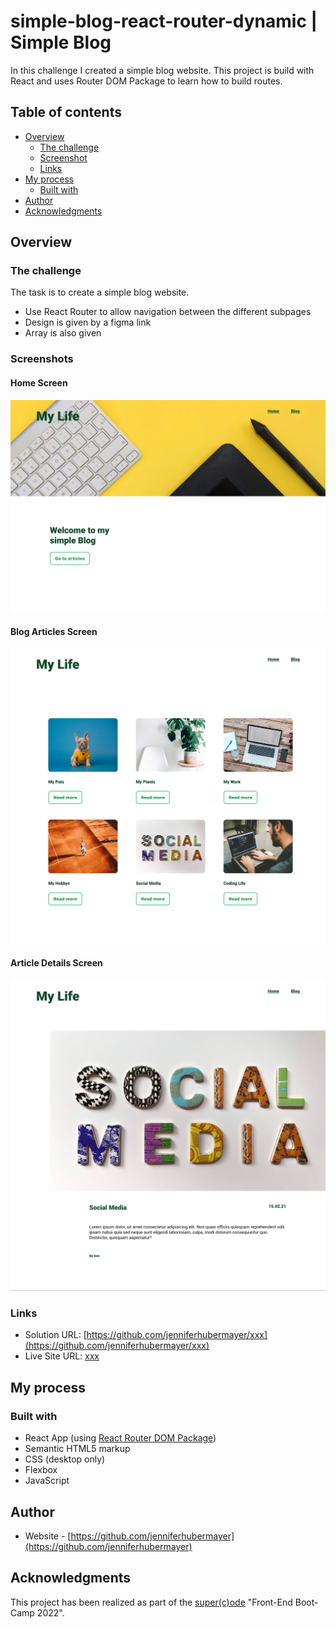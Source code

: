 # simple-blog-react-router-dynamic | Simple Blog

In this challenge I created a simple blog website. This project is build with React and uses Router DOM Package to learn how to build routes.

## Table of contents

- [Overview](#overview)
  - [The challenge](#the-challenge)
  - [Screenshot](#screenshot)
  - [Links](#links)
- [My process](#my-process)
  - [Built with](#built-with)
- [Author](#author)
- [Acknowledgments](#acknowledgments)

## Overview

### The challenge

The task is to create a simple blog website.

- Use React Router to allow navigation between the different subpages
- Design is given by a figma link
- Array is also given

### Screenshots

#### Home Screen

![](./screenshot/screenshot.png)

#### Blog Articles Screen

![](./screenshot/screenshot1.png)

#### Article Details Screen

![](./screenshot/screenshot2.png)

### Links

- Solution URL: [https://github.com/jenniferhubermayer/xxx](https://github.com/jenniferhubermayer/xxx)
- Live Site URL: [xxx](xxx)

## My process

### Built with

- React App (using [React Router DOM Package](https://v5.reactrouter.com/))
- Semantic HTML5 markup
- CSS (desktop only)
- Flexbox
- JavaScript

## Author

- Website - [https://github.com/jenniferhubermayer](https://github.com/jenniferhubermayer)

## Acknowledgments

This project has been realized as part of the [super(c)ode](https://www.super-code.de/) "Front-End Boot-Camp 2022".
